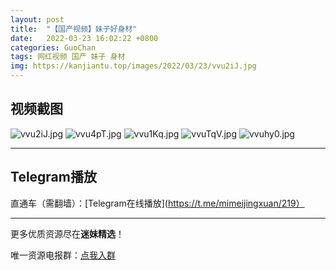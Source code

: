 ```yaml
---
layout: post
title:  "【国产视频】妹子好身材"
date:   2022-03-23 16:02:22 +0800
categories: GuoChan
tags: 网红视频 国产 妹子 身材
img: https://kanjiantu.top/images/2022/03/23/vvu2iJ.jpg
---
```



## 视频截图

![vvu2iJ.jpg](https://kanjiantu.top/images/2022/03/23/vvu2iJ.jpg)
![vvu4pT.jpg](https://kanjiantu.top/images/2022/03/23/vvu4pT.jpg)
![vvu1Kq.jpg](https://kanjiantu.top/images/2022/03/23/vvu1Kq.jpg)
![vvuTqV.jpg](https://kanjiantu.top/images/2022/03/23/vvuTqV.jpg)
![vvuhy0.jpg](https://kanjiantu.top/images/2022/03/23/vvuhy0.jpg)

* * *
## Telegram播放

直通车（需翻墙）：[Telegram在线播放](https://t.me/mimeijingxuan/219）

* * *
更多优质资源尽在**迷妹精选**！

唯一资源电报群：[点我入群](https://t.me/mimeijingxuan)


